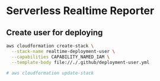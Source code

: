 # Serverless Realtime Reporter


## Create user for deploying

```bash
aws cloudformation create-stack \
  --stack-name realtime-deployment-user \
  --capabilities CAPABILITY_NAMED_IAM \
  --template-body file://./.github/deployment-user.yml

# aws cloudformation update-stack
```
